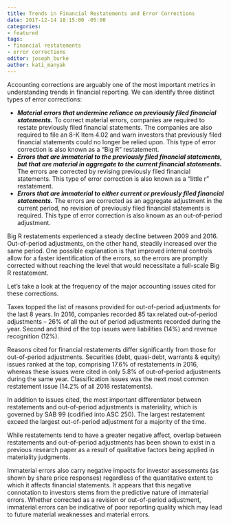 ```yaml
---
title: Trends in Financial Restatements and Error Corrections
date: 2017-12-14 18:15:00 -05:00
categories:
- featured
tags:
- financial restatements
- error corrections
editor: joseph_burke
author: kati_manyak
---
```


Accounting corrections are arguably one of the most important metrics in understanding trends in financial reporting. We can identify three distinct types of error corrections:

* _**Material errors that undermine reliance on previously filed financial statements.**_ To correct material errors, companies are required to restate previously filed financial statements. The companies are also required to file an 8-K Item 4.02 and warn investors that previously filed financial statements could no longer be relied upon. This type of error correction is also known as a “Big R” restatement.
* _**Errors that are immaterial to the previously filed financial statements, but that are material in aggregate to the current financial statements.**_ The errors are corrected by revising previously filed financial statements. This type of error correction is also known as a “little r” restatement.
* _**Errors that are immaterial to either current or previously filed financial statements.**_ The errors are corrected as an aggregate adjustment in the current period, no revision of previously filed financial statements is required. This type of error correction is also known as an out-of-period adjustment.

Big R restatements experienced a steady decline between 2009 and 2016. Out-of-period adjustments, on the other hand, steadily increased over the same period. One possible explanation is that improved internal controls allow for a faster identification of the errors, so the errors are promptly corrected without reaching the level that would necessitate a full-scale Big R restatement.

Let’s take a look at the frequency of the major accounting issues cited for these corrections.

Taxes topped the list of reasons provided for out-of-period adjustments for the last 8 years. In 2016, companies recorded 85 tax related out-of-period adjustments – 26% of all the out of period adjustments recorded during the year. Second and third of the top issues were liabilities (14%) and revenue recognition (12%).

Reasons cited for financial restatements differ significantly from those for out-of-period adjustments. Securities (debt, quasi-debt, warrants & equity) issues ranked at the top, comprising 17.6% of restatements in 2016, whereas these issues were cited in only 5.8% of out-of-period adjustments during the same year. Classification issues was the next most common restatement issue (14.2% of all 2016 restatements).

In addition to issues cited, the most important differentiator between restatements and out-of-period adjustments is materiality, which is governed by SAB 99 (codified into ASC 250). The largest restatement exceed the largest out-of-period adjustment for a majority of the time.

While restatements tend to have a greater negative affect, overlap between restatements and out-of-period adjustments has been shown to exist in a previous research paper as a result of qualitative factors being applied in materiality judgments.

Immaterial errors also carry negative impacts for investor assessments (as shown by share price responses) regardless of the quantitative extent to which it affects financial statements. It appears that this negative connotation to investors stems from the predictive nature of immaterial errors. Whether corrected as a revision or out-of-period adjustment, immaterial errors can be indicative of poor reporting quality which may lead to future material weaknesses and material errors.